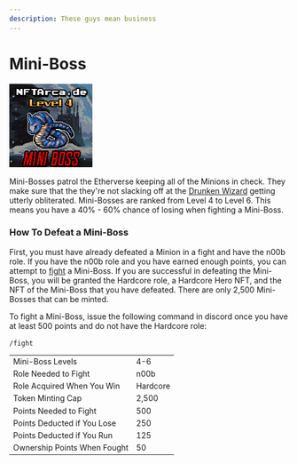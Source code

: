 ```yaml
---
description: These guys mean business
---
```


# Mini-Boss

![Level 4 Mini-Boss](../../.gitbook/assets/140.png)

Mini-Bosses patrol the Etherverse keeping all of the Minions in check. They make sure that the they're not slacking off at the [Drunken Wizard](https://drunkenwizard.nftarca.de) getting utterly obliterated. Mini-Bosses are ranked from Level 4 to Level 6. This means you have a 40% - 60% chance of losing when fighting a Mini-Boss.

### How To Defeat a Mini-Boss

First, you must have already defeated a Minion in a fight and have the n00b role. If you have the n00b role and you have earned enough points, you can attempt to [fight](../../gameplay/fighting.md) a Mini-Boss. If you are successful in defeating the Mini-Boss, you will be granted the Hardcore role, a Hardcore Hero NFT, and the NFT of the Mini-Boss that you have defeated. There are only 2,500 Mini-Bosses that can be minted.&#x20;

To fight a Mini-Boss, issue the following command in discord once you have at least 500 points and do not have the Hardcore role:

```
/fight
```

|                              |          |
| ---------------------------- | -------- |
| Mini-Boss Levels             | 4-6      |
| Role Needed to Fight         | n00b     |
| Role Acquired When You Win   | Hardcore |
| Token Minting Cap            | 2,500    |
| Points Needed to Fight       | 500      |
| Points Deducted if You Lose  | 250      |
| Points Deducted if You Run   | 125      |
| Ownership Points When Fought | 50       |

###
